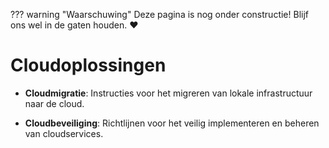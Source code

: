??? warning "Waarschuwing"
    Deze pagina is nog onder constructie! Blijf ons wel in de gaten houden. :heart:

# Cloudoplossingen

- **Cloudmigratie**: Instructies voor het migreren van lokale infrastructuur naar de cloud.
  
- **Cloudbeveiliging**: Richtlijnen voor het veilig implementeren en beheren van cloudservices.
